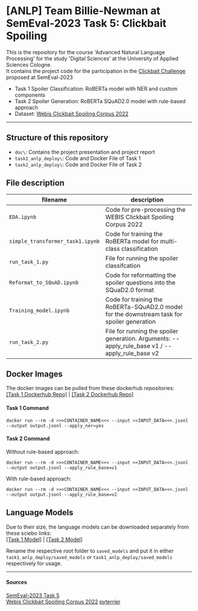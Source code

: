 # [ANLP] Team Billie-Newman at SemEval-2023 Task 5: Clickbait Spoiling
This is the repository for the course 'Advanced Natural Language Processing' for the study 'Digital Sciences' at the University of Applied Sciences Cologne.  
It contains the project code for the participation in the [Clickbait Challenge](https://pan.webis.de/semeval23/pan23-web/clickbait-challenge.html) proposed at SemEval-2023

* Task 1 Spoiler Classification: RoBERTa model with NER and custom components
* Task 2 Spoiler Generation: RoBERTa SQuAD2.0 model with rule-based approach
* Dataset: [Webis Clickbait Spoiling Corpus 2022](https://zenodo.org/record/6362726#.Y_np8B-ZNHV)
- - -
## Structure of this repository
* `doc\`: Contains the project presentation and project report
* `task1_anlp_deploy\`: Code and Docker File of Task 1
* `task2_anlp_deploy\`: Code and Docker File of Task 2

## File description
| filename                    | description                                                                                                                                                         |
| --------------------------- | ------------------------------------------------------------------------------------------------------------------------------------------------------------------- |
| `EDA.ipynb` | Code for pre-processing the WEBIS Clickbait Spoiling Corpus 2022 |
| `simple_transformer_task1.ipynb` | Code for training the RoBERTa model for multi-class classification |
| `run_task_1.py` | File for running the spoiler classifcation|
| `Reformat_to_SQuAD.ipynb` | Code for reformatting the spoiler questions into the SQuaD2.0 format |
| `Training_model.ipynb` | Code for training the RoBERTa-SQuAD2.0 model for the downstream task for spoiler generation|
| `run_task_2.py` | File for running the spoiler generation.  Arguments: --apply_rule_base v1 / --apply_rule_base v2|


## Docker Images
The docker images can be pulled from these dockerhub repositories:  
[[Task 1 Dockerhub Repo]](https://hub.docker.com/repository/docker/atran37/clickbait_task1_clf/general) | [[Task 2 Dockerhub Repo]](https://hub.docker.com/repository/docker/atran37/clickbait_task2_qa/general) 
#### Task 1 Command
```
docker run --rm -d >>>CONTAINER_NAME<<< --input >>INPUT_DATA<<<.jsonl --output output.jsonl --apply_ner=yes
```

#### Task 2 Command
Without rule-based approach:
```
docker run --rm -d >>>CONTAINER_NAME<<< --input >>INPUT_DATA<<<.jsonl --output output.jsonl --apply_rule_base=v1
```
With rule-based approach:
```
docker run --rm -d >>>CONTAINER_NAME<<< --input >>INPUT_DATA<<<.jsonl --output output.jsonl --apply_rule_base=v2
```
## Language Models
Due to their size, the language models can be downloaded separately from these sciebo links:   
[[Task 1 Model]](https://th-koeln.sciebo.de/s/TowBZJUx6TvWcvx) | [[Task 2 Model]](https://th-koeln.sciebo.de/s/1RWTwNwJvUBm08d)  
  
Rename the respective root folder to `saved_models` and put it in either `task1_anlp_deploy/saved_models` or `task1_anlp_deploy/saved_models` respectively for usage.
- - -
#### Sources 
[SemEval-2023 Task 5](https://pan.webis.de/semeval23/pan23-web/clickbait-challenge.html)  
[Webis Clickbait Spoiling Corpus 2022](https://zenodo.org/record/6362726#.Y_np8B-ZNHV) 
[pyterrier](https://github.com/terrier-org/pyterrier)  
